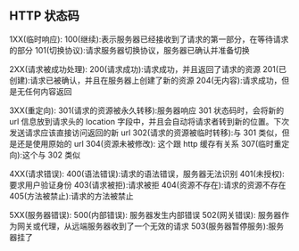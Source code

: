 ## HTTP 状态码

1XX(临时响应):
100(继续):表示服务器已经接收到了请求的第一部分，在等待请求的部分
101(切换协议):请求服务器切换协议，服务器已确认并准备切换

2XX(请求被成功处理):
200(请求成功):请求成功，并且返回了请求的资源
201(已创建):请求已被确认，并且在服务器上创建了新的资源
204(无内容):请求成功，但是无任何内容返回

3XX(重定向):
301(请求的资源被永久转移):服务器响应 301 状态码时，会将新的 url 信息放到请求头的 location 字段中，并且会自动将请求者转到新的位置。下次发送请求应该直接访问返回的新 url
302(请求的资源被临时转移):与 301 类似，但是还是使用原始的 url
304(资源未被修改): 这个跟 http 缓存有关系
307(临时重定向):这个与 302 类似

4XX(请求错误):
400(语法错误):请求的语法错误，服务器无法识别
401(未授权):要求用户验证身份
403(请求被拒):请求被拒
404(资源不存在):请求的资源不存在
405(方法被禁止):请求的方法被禁止

5XX(服务器错误):
500(内部错误): 服务器发生内部错误
502(网关错误): 服务器作为网关或代理，从远端服务器收到了一个无效的请求
503(服务器暂停服务):服务器挂了
